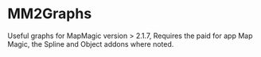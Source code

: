 # MM2Graphs
Useful graphs for MapMagic version > 2.1.7, Requires the paid for app Map Magic, the Spline and Object addons where noted.  
